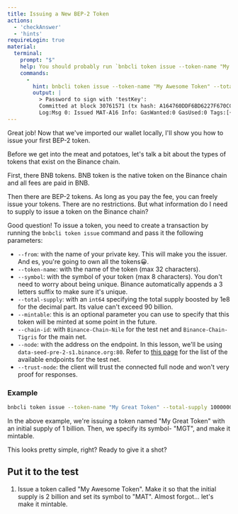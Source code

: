 ```yaml
---
title: Issuing a New BEP-2 Token
actions:
  - 'checkAnswer'
  - 'hints'
requireLogin: true
material:
  terminal:
    prompt: "$"
    help: You should probably run `bnbcli token issue --token-name "My Awesome Token" --total-supply 200000000000000000 --symbol "MAT" --mintable --from testKey --chain-id=Binance-Chain-Nile --node=data-seed-pre-2-s1.binance.org:80 --trust-node`.
    commands:
      - 
        hint: bnbcli token issue --token-name "My Awesome Token" --total-supply 200000000000000000 --symbol "MAT" --mintable --from testKey --chain-id=Binance-Chain-Nile --node=data-seed-pre-2-s1.binance.org:80 --trust-node
        output: |
          > Password to sign with 'testKey':
          Committed at block 30761571 (tx hash: A164760DDF6BD6227F670CCBA2252EDA818D7D943A629881DDEC1B22F536B1F1, response: {Code:0 Data:[123 34 110 97 109 101 34 58 34 66 84 69 34 44 34 115 121 109 98 111 108 34 58 34 66 84 69 45 65 49 54 34 44 34 111 114 105 103 105 110 97 108 95 115 121 109 98 111 108 34 58 34 66 84 69 34 44 34 116 111 116 97 108 95 115 117 112 112 108 121 34 58 34 49 48 48 48 48 48 48 48 48 48 46 48 48 48 48 48 48 48 48 34 44 34 111 119 110 101 114 34 58 34 116 98 110 98 49 55 56 122 99 122 57 110 104 117 117 102 100 116 107 55 101 115 121 50 50 114 101 108 53 107 56 122 112 115 118 113 101 108 114 53 57 54 119 34 44 34 109 105 110 116 97 98 108 101 34 58 116 114 117 101 125]
          Log:Msg 0: Issued MAT-A16 Info: GasWanted:0 GasUsed:0 Tags:[{Key:[97 99 116 105 111 110] Value:[105 115 115 117 101 77 115 103] XXX_NoUnkeyedLiteral:{} XXX_unrecognized:[] XXX_sizecache:0}] Codespace: XXX_NoUnkeyedLiteral:{} XXX_unrecognized:[] XXX_sizecache:0})
---
```


Great job! Now that we've imported our wallet locally, I'll show you how to issue your first BEP-2 token.


Before we get into the meat and potatoes, let's talk a bit about the types of tokens that exist on the Binance chain.

First, there BNB tokens. BNB token is the native token on the Binance chain and all fees are paid in BNB.

Then there are BEP-2 tokens. As long as you pay the fee, you can freely issue your tokens. There are no restrictions. But what information do I need to supply to issue a token on the Binance chain?

Good question! To issue a token, you need to create a transaction by running the `bnbcli token issue` command and pass it the following parameters:

* `--from`: with the name of your private key. This will make you the issuer. And es, you're going to own all the tokens😀.
* `--token-name`: with the name of the token (max 32 characters).
* `--symbol`: with the symbol of your token (max 8 characters). You don't need to worry about being unique. Binance automatically appends a 3 letters suffix to make sure it's unique.
* `--total-supply`: with an `int64` specifying the total supply boosted by 1e8 for the decimal part. Its value can't exceed 90 billion.
* `--mintable`: this is an optional parameter you can use to specify that this token will be minted at some point in the future.
* `--chain-id`:  with `Binance-Chain-Nile` for the test net and `Binance-Chain-Tigris` for the main net.
* `--node`: with the address on the endpoint. In this lesson, we'll be using `data-seed-pre-2-s1.binance.org:80`. Refer to <a href="https://testnet-dex.binance.org/api/v1/peers" target=”_blank”> this page</a> for the list of the available endpoints for the test net.
* `--trust-node`: the client will trust the connected full node and won't very proof for responses.

### Example

```bash
bnbcli token issue --token-name "My Great Token" --total-supply 100000000000000000 --symbol "MGT" --mintable --from testKey --chain-id=Binance-Chain-Nile --node=data-seed-pre-2-s1.binance.org:80 --trust-node
```

In the above example, we're issuing a token named "My Great Token" with an initial supply of 1 billion. Then, we specify its symbol- "MGT", and make it mintable.


This looks pretty simple, right? Ready to give it a shot?

## Put it to the test

1. Issue a token called "My Awesome Token". Make it so that the initial supply is 2 billion and set its symbol to "MAT". Almost forgot... let's make it mintable.